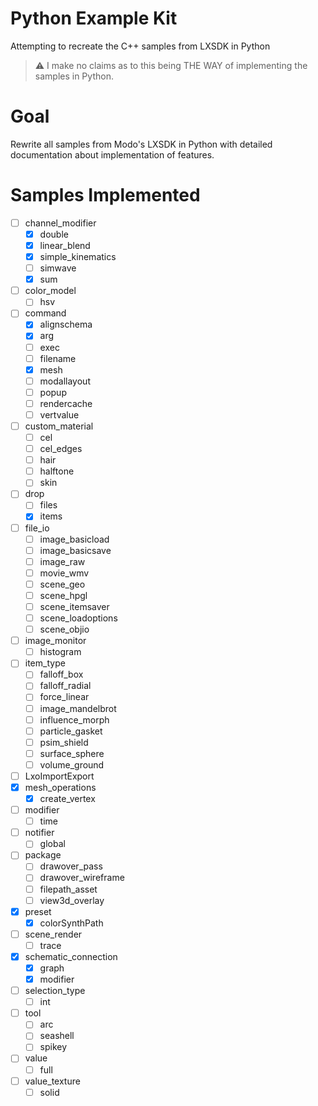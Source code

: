 # Python Example Kit

Attempting to recreate the C++ samples from LXSDK in Python

> :warning: I make no claims as to this being THE WAY of implementing the samples in Python.

# Goal

Rewrite all samples from Modo's LXSDK in Python with detailed documentation about implementation of features.

# Samples Implemented

- [ ] channel_modifier
    - [x] double
    - [x] linear_blend
    - [x] simple_kinematics
    - [ ] simwave
    - [x] sum
- [ ] color_model
    - [ ] hsv
- [ ] command
    - [x] alignschema
    - [x] arg
    - [ ] exec
    - [ ] filename
    - [x] mesh
    - [ ] modallayout
    - [ ] popup
    - [ ] rendercache
    - [ ] vertvalue
- [ ] custom_material
    - [ ] cel
    - [ ] cel_edges
    - [ ] hair
    - [ ] halftone
    - [ ] skin
- [ ] drop
    - [ ] files
    - [x] items
- [ ] file_io
    - [ ] image_basicload
    - [ ] image_basicsave
    - [ ] image_raw
    - [ ] movie_wmv
    - [ ] scene_geo
    - [ ] scene_hpgl
    - [ ] scene_itemsaver
    - [ ] scene_loadoptions
    - [ ] scene_objio
- [ ] image_monitor
    - [ ] histogram
- [ ] item_type
    - [ ] falloff_box
    - [ ] falloff_radial
    - [ ] force_linear
    - [ ] image_mandelbrot
    - [ ] influence_morph
    - [ ] particle_gasket
    - [ ] psim_shield
    - [ ] surface_sphere
    - [ ] volume_ground
- [ ] LxoImportExport
- [x] mesh_operations
    - [x] create_vertex
- [ ] modifier
    - [ ] time
- [ ] notifier
    - [ ] global
- [ ] package
    - [ ] drawover_pass
    - [ ] drawover_wireframe
    - [ ] filepath_asset
    - [ ] view3d_overlay
- [x] preset
    - [x] colorSynthPath
- [ ] scene_render
    - [ ] trace
- [x] schematic_connection
    - [x] graph
    - [x] modifier
- [ ] selection_type
    - [ ] int
- [ ] tool
    - [ ] arc
    - [ ] seashell
    - [ ] spikey
- [ ] value
    - [ ] full
- [ ] value_texture
    - [ ] solid
